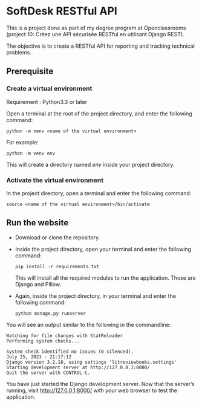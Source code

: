 # SoftDesk RESTful API

This is a project done as part of my degree program at Openclassrooms (project 10: Créez une API sécurisée RESTful en utilisant Django REST).

The objective is to create a RESTful API for reporting and tracking technical problems.

## Prerequisite
### Create a virtual environment

Requirement : Python3.3 or later

Open a terminal at the root of the project directory, and enter the following command:

    python -m venv <name of the virtual environment>

For example:

    python -m venv env

This will create a directory named *env* inside your project directory.

### Activate the virtual environment

In the project directory, open a terminal and enter the following command:

    source <name of the virtual environment>/bin/activate


## Run the website
+ Download or clone the repository.
+ Inside the project directory, open your terminal and enter the following command:

    `pip install -r requirements.txt`

    This will install all the required modules to run the application. Those are Django and Pillow.

+ Again, inside the project directory, in your terminal and enter the following command:

    `python manage.py runserver`

You will see an output similar to the following in the commandline:

    Watching for file changes with StatReloader
    Performing system checks...

    System check identified no issues (0 silenced).
    July 25, 2023 - 21:17:12
    Django version 3.2.18, using settings 'litreviewbooks.settings'
    Starting development server at http://127.0.0.1:8000/
    Quit the server with CONTROL-C.
    
You have just started the Django development server. Now that the server’s running, visit http://127.0.0.1:8000/ with your web browser to test the application.



